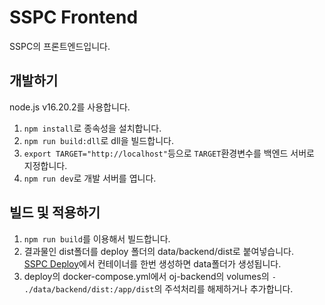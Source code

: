 # SSPC Frontend

SSPC의 프론트엔드입니다.

## 개발하기

node.js v16.20.2를 사용합니다.

1. `npm install`로 종속성을 설치합니다.
2. `npm run build:dll`로 dll을 빌드합니다.
3. `export TARGET="http://localhost"`등으로 `TARGET`환경변수를 백엔드 서버로 지정합니다.
4. `npm run dev`로 개발 서버를 엽니다.

## 빌드 및 적용하기

1. `npm run build`를 이용해서 빌드합니다.
2. 결과물인 dist폴더를 deploy 폴더의 data/backend/dist로 붙여넣습니다. \
   [SSPC Deploy](https://github.com/SSPCOJ/deploy)에서 컨테이너를 한번 생성하면 data폴더가 생성됩니다.
3. deploy의 docker-compose.yml에서 oj-backend의 volumes의 `- ./data/backend/dist:/app/dist`의 주석처리를 해제하거나 추가합니다.
